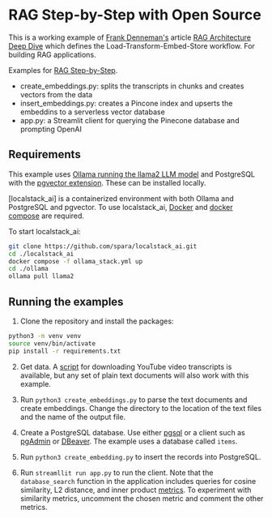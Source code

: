 # RAG Step-by-Step with Open Source

This is a working example of [Frank Denneman's](https://www.linkedin.com/in/frankdenneman/) article [RAG Architecture Deep Dive](https://www.linkedin.com/pulse/rag-architecture-deep-dive-frank-denneman-4lple/) which defines the Load-Transform-Embed-Store workflow. For building RAG applications.

Examples for [RAG Step-by-Step](https://dev.to/spara_50/rag-step-by-step-3fof).

- create_embeddings.py: splits the transcripts in chunks and creates vectors from the data
- insert_embeddings.py: creates a Pincone index and upserts the embeddins to a serverless vector database
- app.py: a Streamlit client for querying the Pinecone database and prompting OpenAI

## Requirements

This example uses [Ollama running the llama2 LLM model](https://ollama.com/) and PostgreSQL with the [pgvector extension](https://github.com/pgvector/pgvector). These can be installed locally.

[localstack_ai] is a containerized environment with both Ollama and PostgreSQL and pgvector. To use localstack_ai, [Docker](https://www.docker.com/) and [docker compose](https://docs.docker.com/compose/install/) are required.

To start localstack_ai:

```bash
git clone https://github.com/spara/localstack_ai.git
cd ./localstack_ai
docker compose -f ollama_stack.yml up
cd ./ollama
ollama pull llama2
```

## Running the examples

1. Clone the repository and install the packages:

```bash
python3 -m venv venv
source venv/bin/activate
pip install -r requirements.txt
```

2. Get data. A [script](./get_transcripts.py) for downloading YouTube video transcripts is available, but any set of plain text documents will also work with this example.

3. Run `python3 create_embeddings.py` to parse the text documents and create embeddings. Change the directory to the location of the text files and the name of the output file.

4. Create a PostgreSQL database. Use either [pgsql](https://docs.risingwave.com/docs/current/install-psql-without-postgresql/) or a client such as [pgAdmin](https://www.pgadmin.org/) or [DBeaver](https://dbeaver.io/). The example uses a database called `items`.

5. Run `python3 create_embedding.py` to insert the records into PostgreSQL.

6. Run `streamllit run app.py` to run the client. Note that the `database_search` function in the application includes queries for cosine similarity, L2 distance, and inner product [metrics](https://www.imaurer.com/which-vector-similarity-metric-should-i-use/). To experiment with similarity metrics, uncomment the chosen metric and comment the other metrics.


